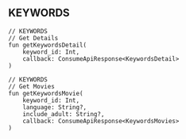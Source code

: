 ## KEYWORDS

    // KEYWORDS
    // Get Details
    fun getKeywordsDetail(
        keyword_id: Int,
        callback: ConsumeApiResponse<KeywordsDetail>
    )

    // KEYWORDS
    // Get Movies
    fun getKeywordsMovie(
        keyword_id: Int,
        language: String?,
        include_adult: String?,
        callback: ConsumeApiResponse<KeywordsMovies>
    )

